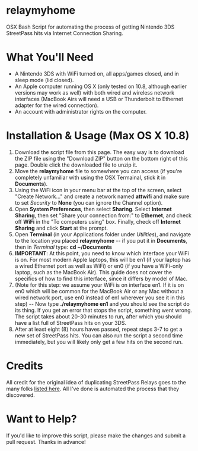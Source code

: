 relaymyhome
===========
OSX Bash Script for automating the process of getting Nintendo 3DS StreetPass hits via Internet Connection Sharing.

What You'll Need
================
* A Nintendo 3DS with WiFi turned on, all apps/games closed, and in sleep mode (lid closed).
* An Apple computer running OS X (only tested on 10.8, although earlier versions may work as well) with both wired and wireless network interfaces (MacBook Airs will need a USB or Thunderbolt to Ethernet adapter for the wired connection).
* An account with administrator rights on the computer.

Installation & Usage (Max OS X 10.8)
====================================
1. Download the script file from this page. The easy way is to download the ZIP file using the "Download ZIP" button on the bottom right of this page. Double click the downloaded file to unzip it.
2. Move the **relaymyhome** file to somewhere you can access (if you're completely unfamiliar with using the OSX Termainal, stick it in **Documents**).
3. Using the WiFi icon in your menu bar at the top of the screen, select "Create Network..." and create a network named **attwifi** and make sure to set *Security* to **None** (you can ignore the Channel option).
4. Open **System Preferences**, then select **Sharing**. Select **Internet Sharing**, then set "Share your connection from:" to **Ethernet**, and check off **WiFi** in the "To computers using" box. Finally, check off **Internet Sharing** and click **Start** at the prompt.
5. Open **Terminal** (in your Applications folder under *Utilities*), and navigate to the location you placed **relaymyhome** -- if you put it in **Documents**, then in *Terminal* type: **cd ~/Documents**
6. **IMPORTANT**: At this point, you need to know which interface your WiFi is on. For most modern Apple laptops, this will be en1 (if your laptop has a wired Ethernet port as well as WiFi) or en0 (if you have a WiFi-only laptop, such as the MacBook Air). This guide does not cover the specifics of how to find this interface, since it differs by model of Mac.
7. (Note for this step: we assume your WiFi is on interface en1. If it is on en0 which will be common for the MacBook Air or any Mac without a wired network port, use en0 instead of en1 wherever you see it in this step) -- Now type **./relaymyhome en1** and you should see the script do its thing. If you get an error that stops the script, something went wrong. The script takes about 20-30 minutes to run, after which you should have a list full of StreetPass hits on your 3DS.
8. After at least eight (8) hours haves passed, repeat steps 3-7 to get a new set of StreetPass hits. You can also run the script a second time immediately, but you will likely only get a few hits on the second run.

Credits
=======
All credit for the original idea of duplicating StreetPass Relays goes to the many folks [listed here](https://docs.google.com/spreadsheet/lv?key=0AvvH5W4E2lIwdEFCUkxrM085ZGp0UkZlenp6SkJablE&f=true&noheader=true&gid=0). All I've done is automated the process that they discovered.

Want to Help?
=============
If you'd like to improve this script, please make the changes and submit a pull request. Thanks in advance!
